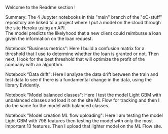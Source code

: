 Welcome to the Readme section !

Summary: The 4 Jupyter notebooks in this "main" branch of the "oC-stuff" repository are linked to a project where I put a model on the cloud through the site Heroku using an API.  
The model predicts the likelyhood that a new client could reimburse a loan given the information on the loan request.

Notebook "Business metrics":
Here I build a confusion matrix for a threshold that I use to determine whether the loan is granted or not. Then next, I look for the best threshold that will optimize the profit of the company with an algorithm.

Notebook "Data drift":
Here I analyze the data drift between the train and test data to see if there is a fundamental change in the data, using the library Evidently.

Notebook "Model balanced classes":
Here I test the model Light GBM with unbalanced classes and load it on the site ML Flow for tracking and then I do the same for the model with balanced classes.

Notebook "Model creation ML flow uploading":
Here I am testing the model Light GBM with 798 features then testing the model with only the most important 13 features. Then I upload that lighter model on the ML Flow site.
